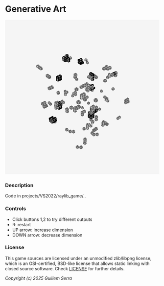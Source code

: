 # Generative Art

![Generative art](/screenshots/cellular-automata2.gif)

### Description

Code in projects/VS2022/raylib_game/..

### Controls

- Click buttons 1,2 to try different outputs
- R: restart
- UP arrow: increase dimension
- DOWN arrow: decrease dimension

### License

This game sources are licensed under an unmodified zlib/libpng license, which is an OSI-certified, BSD-like license that allows static linking with closed source software. Check [LICENSE](LICENSE) for further details.

*Copyright (c) 2025 Guillem Serra*
